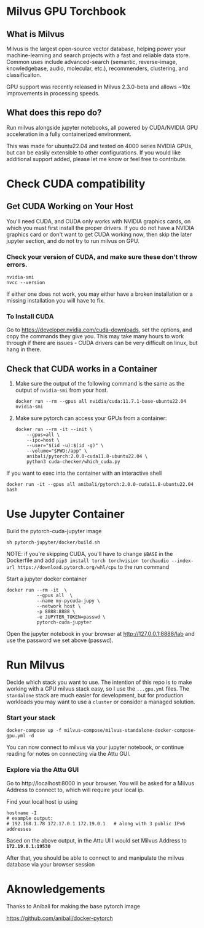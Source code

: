 # Milvus GPU Torchbook
## What is Milvus
Milvus is the largest open-source vector database, helping power your machine-learning and search projects with a fast and reliable data store. Common uses include advanced-search (semantic, reverse-image, knowledgebase, audio, molecular, etc.), recommenders, clustering, and classificaiton.

GPU support was recently released in Milvus 2.3.0-beta and allows ~10x improvements in processing speeds.

## What does this repo do?
Run milvus alongside jupyter notebooks, all powered by CUDA/NVIDIA GPU acceleration in a fully containerized environment. 

This was made for ubuntu22.04 and tested on 4000 series NVIDIA GPUs, but can be easily extensible to other configurations. If you would like additional support added, please let me know or feel free to contribute.

# Check CUDA compatibility

## Get CUDA Working on Your Host
You'll need CUDA, and CUDA only works with NVIDIA graphics cards, on which you must first install the proper drivers. If you do not have a NVIDIA graphics card or don't want to get CUDA working now, then skip the later jupyter section, and do not try to run milvus on GPU.

### <b>Check your version of CUDA</b>, and make sure these don't throw errors.
```
nvidia-smi
nvcc --version
````

If either one does not work, you may either have a broken installation or a missing installation you will have to fix.

### <b>To Install CUDA</b> 

Go to https://developer.nvidia.com/cuda-downloads, set the options, and copy the commands they give you. This may take many hours to work through if there are issues - CUDA drivers can be very difficult on linux, but hang in there.

## Check that CUDA works in a Container
1. Make sure the output of the following command is the same as the output of `nvidia-smi` from your host.

    `docker run --rm --gpus all nvidia/cuda:11.7.1-base-ubuntu22.04 nvidia-smi`



2. Make sure pytorch can access your GPUs from a container:
    ```
    docker run --rm -it --init \
        --gpus=all \
        --ipc=host \
        --user="$(id -u):$(id -g)" \
        --volume="$PWD:/app" \
        anibali/pytorch:2.0.0-cuda11.8-ubuntu22.04 \
        python3 cuda-checker/which_cuda.py
    ```


If you want to exec into the container with an interactive shell

```
docker run -it --gpus all anibali/pytorch:2.0.0-cuda11.8-ubuntu22.04 bash
```

# Use Jupyter Container
Build the pytorch-cuda-jupyter image
```
sh pytorch-jupyter/docker/build.sh
```

NOTE: if you're skipping CUDA, you'll have to change `$BASE` in the Dockerfile and add `pip3 install torch torchvision torchaudio --index-url https://download.pytorch.org/whl/cpu` to the run command

Start a jupyter docker container
```
docker run --rm -it  \
           --gpus all  \
           --name my-pycuda-jupy \
           --network host \
           -p 8888:8888 \
           -e JUPYTER_TOKEN=passwd \
           pytorch-cuda-jupyter
```

Open the jupyter notebook in your browser at http://127.0.0.1:8888/lab and use the password we set above (passwd).

# Run Milvus
Decide which stack you want to use. The intention of this repo is to make working with a GPU milvus stack easy, so I use the `...gpu.yml` files. The `standalone` stack are much easier for development, but for production workloads you may want to use a `cluster` or consider a managed solution.

### Start your stack

```
docker-compose up -f milvus-compose/milvus-standalone-docker-compose-gpu.yml -d
```

You can now connect to milvus via your jupyter notebook, or continue reading for notes on connecting via the Attu GUI.

### Explore via the Attu GUI

Go to http://localhost:8000 in your browser. You will be asked for a Milvus Address to connect to, which will require your local ip.

Find your local host ip using
```
hostname -I
# example output:
# 192.168.1.78 172.17.0.1 172.19.0.1   # along with 3 public IPv6 addresses
```

Based on the above output, in the Attu UI I would set Milvus Address to <b>`172.19.0.1:19530`</b>

After that, you should be able to connect to and manipulate the milvus database via your browser session

# Aknowledgements
Thanks to Anibali for making the base pytorch image

https://github.com/anibali/docker-pytorch